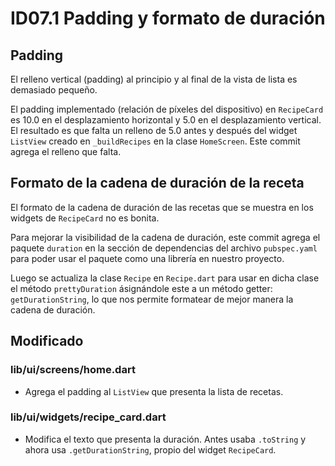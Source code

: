 # ID07.1 Padding y formato de duración 

## Padding
El relleno vertical (padding) al principio y al final de la vista
de lista es demasiado pequeño.

El padding implementado (relación de píxeles del dispositivo) en
`RecipeCard` es 10.0 en el desplazamiento horizontal y 5.0 en el 
desplazamiento vertical. El resultado es que falta un relleno de
5.0 antes y después del widget `ListView` creado en `_buildRecipes`
en la clase `HomeScreen`. Este commit agrega el relleno que falta.

## Formato de la cadena de duración de la receta
El formato de la cadena de duración de las recetas que se muestra
en los widgets de `RecipeCard` no es bonita.

Para mejorar la visibilidad de la cadena de duración, este commit
agrega el paquete `duration` en la sección de dependencias del 
archivo `pubspec.yaml` para poder usar el paquete como una librería
en nuestro proyecto.

Luego se actualiza la clase `Recipe` en `Recipe.dart` para usar en
dicha clase el método `prettyDuration` ásignándole este a un método 
getter: `getDurationString`, lo que nos permite formatear de mejor
manera la cadena de duración.

## Modificado
### lib/ui/screens/home.dart
- Agrega el padding al `ListView` que presenta la lista de recetas.

### lib/ui/widgets/recipe_card.dart
- Modifica el texto que presenta la duración. Antes usaba
  `.toString` y ahora usa `.getDurationString`, propio del widget
  `RecipeCard`.